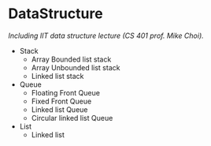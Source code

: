 # DataStructure
_Including IIT data structure lecture (CS 401 prof. Mike Choi)._
- Stack
  - Array Bounded list stack
  - Array Unbounded list stack
  - Linked list stack
- Queue
  - Floating Front Queue
  - Fixed Front Queue
  - Linked list Queue
  - Circular linked list Queue
- List
  - Linked list
